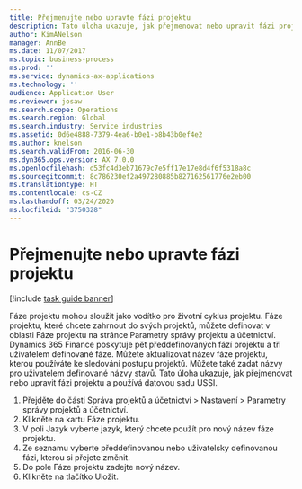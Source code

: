 ```yaml
---
title: Přejmenujte nebo upravte fázi projektu
description: Tato úloha ukazuje, jak přejmenovat nebo upravit fázi projektu.
author: KimANelson
manager: AnnBe
ms.date: 11/07/2017
ms.topic: business-process
ms.prod: ''
ms.service: dynamics-ax-applications
ms.technology: ''
audience: Application User
ms.reviewer: josaw
ms.search.scope: Operations
ms.search.region: Global
ms.search.industry: Service industries
ms.assetid: 0d6e4888-7379-4ea6-b0e1-b8b43b0ef4e2
ms.author: knelson
ms.search.validFrom: 2016-06-30
ms.dyn365.ops.version: AX 7.0.0
ms.openlocfilehash: d53fc4d3eb71679c7e5ff17e17e8d4f6f5318a8c
ms.sourcegitcommit: 8c786230ef2a497280885b827162561776e2eb00
ms.translationtype: HT
ms.contentlocale: cs-CZ
ms.lasthandoff: 03/24/2020
ms.locfileid: "3750328"
---
```

# <a name="rename-or-modify-a-project-stage"></a>Přejmenujte nebo upravte fázi projektu

[!include [task guide banner](../../includes/task-guide-banner.md)]

Fáze projektu mohou sloužit jako vodítko pro životní cyklus projektu. Fáze projektu, které chcete zahrnout do svých projektů, můžete definovat v oblasti Fáze projektu na stránce Parametry správy projektu a účetnictví. Dynamics 365 Finance poskytuje pět předdefinovaných fází projektu a tři uživatelem definované fáze. Můžete aktualizovat název fáze projektu, kterou používáte ke sledování postupu projektů. Můžete také zadat názvy pro uživatelem definované názvy stavů. Tato úloha ukazuje, jak přejmenovat nebo upravit fázi projektu a používá datovou sadu USSI.

1. Přejděte do části Správa projektů a účetnictví > Nastavení > Parametry správy projektů a účetnictví.
2. Klikněte na kartu Fáze projektu.
3. V poli Jazyk vyberte jazyk, který chcete použít pro nový název fáze projektu.
4. Ze seznamu vyberte předdefinovanou nebo uživatelsky definovanou fázi, kterou si přejete změnit. 
5. Do pole Fáze projektu zadejte nový název.
6. Klikněte na tlačítko Uložit.

